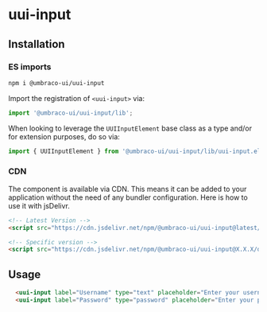 # uui-input

## Installation

### ES imports

```zsh
npm i @umbraco-ui/uui-input
```

Import the registration of `<uui-input>` via:

```javascript
import '@umbraco-ui/uui-input/lib';
```

When looking to leverage the `UUIInputElement` base class as a type and/or for extension purposes, do so via:

```javascript
import { UUIInputElement } from '@umbraco-ui/uui-input/lib/uui-input.element';
```

### CDN

The component is available via CDN. This means it can be added to your application without the need of any bundler configuration. Here is how to use it with jsDelivr.

```html
<!-- Latest Version -->
<script src="https://cdn.jsdelivr.net/npm/@umbraco-ui/uui-input@latest/dist/uui-input.min.js"></script>

<!-- Specific version -->
<script src="https://cdn.jsdelivr.net/npm/@umbraco-ui/uui-input@X.X.X/dist/uui-input.min.js"></script>
```

## Usage

```html
  <uui-input label="Username" type="text" placeholder="Enter your username..."></uui-input>
  <uui-input label="Password" type="password" placeholder="Enter your password..."></uui-input>
```

